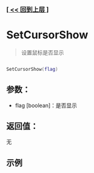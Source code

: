 ### [[ << 回到上层 ]](README.md)

# SetCursorShow

> 设置鼠标是否显示

```lua

SetCursorShow(flag)

```

## 参数：

+ flag [boolean]：是否显示

## 返回值：

无

## 示例

```lua

```